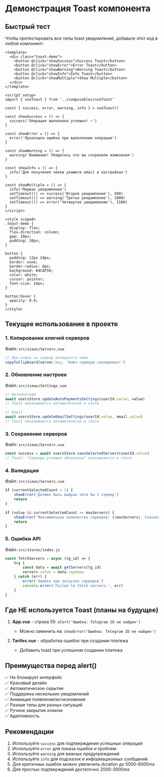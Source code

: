 # Демонстрация Toast компонента

## Быстрый тест

Чтобы протестировать все типы toast уведомлений, добавьте этот код в любой компонент:

```vue
<template>
  <div class="toast-demo">
    <button @click="showSuccess">Success Toast</button>
    <button @click="showError">Error Toast</button>
    <button @click="showWarning">Warning Toast</button>
    <button @click="showInfo">Info Toast</button>
    <button @click="showMultiple">Show Multiple</button>
  </div>
</template>

<script setup>
import { useToast } from '../composables/useToast'

const { success, error, warning, info } = useToast()

const showSuccess = () => {
  success('Операция выполнена успешно! ✓')
}

const showError = () => {
  error('Произошла ошибка при выполнении операции')
}

const showWarning = () => {
  warning('Внимание! Убедитесь что вы сохранили изменения')
}

const showInfo = () => {
  info('Для получения чеков укажите email в настройках')
}

const showMultiple = () => {
  info('Первое уведомление')
  setTimeout(() => success('Второе уведомление'), 500)
  setTimeout(() => warning('Третье уведомление'), 1000)
  setTimeout(() => error('Четвертое уведомление'), 1500)
}
</script>

<style scoped>
.toast-demo {
  display: flex;
  flex-direction: column;
  gap: 10px;
  padding: 20px;
}

button {
  padding: 12px 24px;
  border: none;
  border-radius: 6px;
  background: #4CAF50;
  color: white;
  cursor: pointer;
  font-size: 14px;
}

button:hover {
  opacity: 0.9;
}
</style>
```

## Текущее использование в проекте

### 1. Копирование ключей серверов
Файл: `src/views/Servers.vue`
```javascript
// При клике на сервер копируется ключ
copyToClipboard(server.key, 'Ключ сервера скопирован!')
```

### 2. Обновление настроек
Файл: `src/views/Settings.vue`
```javascript
// Автоплатежи
await usersStore.updateAutoPaymentsSettings(userId.value, value)
// Toast показывается автоматически в store

// Email
await usersStore.updateEmailSettings(userId.value, email.value)
// Toast показывается автоматически в store
```

### 3. Сохранение серверов
Файл: `src/views/Servers.vue`
```javascript
const success = await usersStore.saveSelectedServers(userId.value)
// Toast: "Серверы успешно обновлены" показывается в store
```

### 4. Валидация
Файл: `src/views/Servers.vue`
```javascript
if (currentSelectedCount < 1) {
    showError('Должен быть выбран хотя бы 1 сервер')
    return
}

if (value && currentSelectedCount >= maxServers) {
    showError(`Максимальное количество серверов: ${maxServers}. Сначала отключите другой сервер.`)
    return
}
```

### 5. Ошибки API
Файл: `src/stores/index.js`
```javascript
const fetchServers = async (tg_id) => {
    try {
        const data = await getServers(tg_id)
        servers.value = data.сервера
    } catch (err) {
        error('Ошибка при загрузке серверов')
        console.error('Failed to fetch servers:', err)
    }
}
```

## Где НЕ используется Toast (планы на будущее)

1. **App.vue** - строка 55: `alert('Ошибка: Telegram ID не найден')`
   - Можно заменить на: `showError('Ошибка: Telegram ID не найден')`

2. **Tarifes.vue** - обработка ошибок при создании платежа
   - Добавить toast при успешном создании платежа

## Преимущества перед alert()

✅ Не блокирует интерфейс  
✅ Красивый дизайн  
✅ Автоматическое скрытие  
✅ Поддержка нескольких уведомлений  
✅ Анимация появления/исчезновения  
✅ Разные типы для разных ситуаций  
✅ Ручное закрытие кликом  
✅ Адаптивность  

## Рекомендации

1. Используйте `success` для подтверждения успешных операций
2. Используйте `error` для показа ошибок и проблем
3. Используйте `warning` для важных предупреждений
4. Используйте `info` для подсказок и информационных сообщений
5. Для критичных ошибок можно увеличить duration до 5000-6000ms
6. Для простых подтверждений достаточно 2000-3000ms

